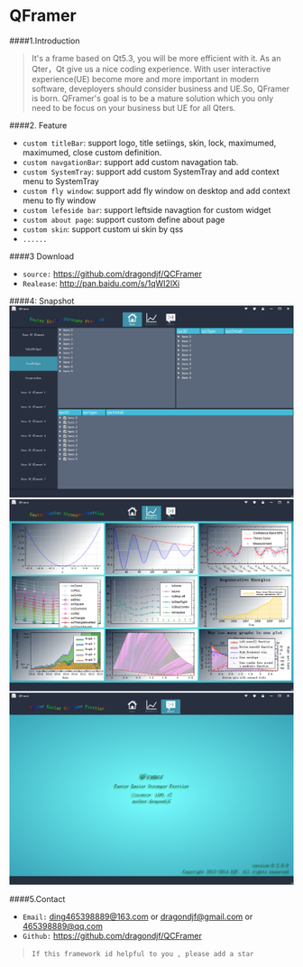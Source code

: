 QFramer 
============
####1.Introduction
>It's a frame based on Qt5.3, you will be more efficient with it. As an Qter，Qt give us a nice coding experience.
With  user interactive experience(UE) become more and more important in modern software, deveployers should consider business and UE.So, QFramer is born. QFramer's goal is to be a mature solution which you only need to be focus on your business but UE for all Qters.

####2. Feature
+ `custom titleBar`: support logo, title setiings, skin, lock, maximumed, maximumed, close custom definition.
+ `custom navgationBar`:  support add custom navagation tab.
+ `custom SystemTray`: support add custom SystemTray and add context menu to SystemTray
+ `custom fly window`: support add fly window on desktop and add context menu to fly window
+ `custom lefeside bar`: support leftside navagtion for custom widget
+ `custom about page`: support custom define about page
+ `custom skin`: support custom ui skin by qss
+ `......`

####3 Download
+ `source:` https://github.com/dragondjf/QCFramer    
+ `Realease`: http://pan.baidu.com/s/1qWI2lXi

####4: Snapshot
![6](doc/v0.21_1.png)
![7](doc/v0.21_2.png)
![8](doc/v0.21_3.png)

####5.Contact
+ `Email:` ding465398889@163.com or dragondjf@gmail.com or 465398889@qq.com
+ `Github:` https://github.com/dragondjf/QCFramer

>  `If this framework id helpful to you , please add a star `
